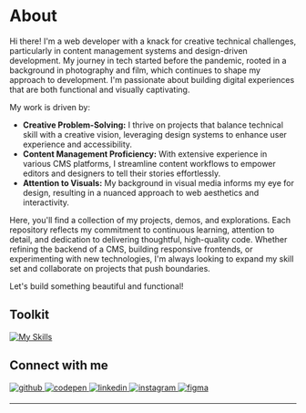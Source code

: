 # About

Hi there! I'm a web developer with a knack for creative technical challenges, particularly in content management systems and design-driven development. My journey in tech started before the pandemic, rooted in a background in photography and film, which continues to shape my approach to development. I'm passionate about building digital experiences that are both functional and visually captivating.

My work is driven by:
- **Creative Problem-Solving:** I thrive on projects that balance technical skill with a creative vision, leveraging design systems to enhance user experience and accessibility.
- **Content Management Proficiency:** With extensive experience in various CMS platforms, I streamline content workflows to empower editors and designers to tell their stories effortlessly.
- **Attention to Visuals:** My background in visual media informs my eye for design, resulting in a nuanced approach to web aesthetics and interactivity.

Here, you'll find a collection of my projects, demos, and explorations. Each repository reflects my commitment to continuous learning, attention to detail, and dedication to delivering thoughtful, high-quality code. Whether refining the backend of a CMS, building responsive frontends, or experimenting with new technologies, I'm always looking to expand my skill set and collaborate on projects that push boundaries.

Let's build something beautiful and functional!


## Toolkit
[![My Skills](https://skillicons.dev/icons?i=js,html,css,react,gatsby,sass,styledcomponents,redux,graphql,md,astro,supabase,nextjs,vite,figma,netlify,npm,obsidian,ps,wordpress,typescript,mongodb,cloudflare,emotion,notion,webpack,jest,d3&perline=7)](https://skillicons.dev)


## Connect with me  
<a href="https://github.com/gah-code" target="_blank">
<img src=https://img.shields.io/badge/github-%2324292e.svg?&style=for-the-badge&logo=github&logoColor=white alt=github style="margin-bottom: 5px;" />
</a>
<a href="https://codepen.io/Gilbert-Haro" target="_blank">
<img src=https://img.shields.io/badge/codepen-%23131417.svg?&style=for-the-badge&logo=codepen&logoColor=white alt=codepen style="margin-bottom: 5px;" />
</a>
<a href="https://www.linkedin.com/in/gilbert-haro-2b108222b/" target="_blank">
<img src=https://img.shields.io/badge/linkedin-%231E77B5.svg?&style=for-the-badge&logo=linkedin&logoColor=white alt=linkedin style="margin-bottom: 5px;" />
</a>
<a href="https://www.instagram.com/g_optics/?hl=en" target="_blank">
<img src=https://img.shields.io/badge/instagram-%23000000.svg?&style=for-the-badge&logo=instagram&logoColor=white alt=instagram style="margin-bottom: 5px;" />
</a>  
<a href="https://www.figma.com/design/wQj36CdFHUEHxVd82tcbZU/Wireframing-in-Figma?node-id=107-275&t=Y0nCSIuXbcpE6ECT-1" target="_blank">
<img src=https://img.shields.io/badge/figma-%23000000.svg?&style=for-the-badge&logo=figma&logoColor=white alt=figma style="margin-bottom: 5px;" />
</a>  

  


----

